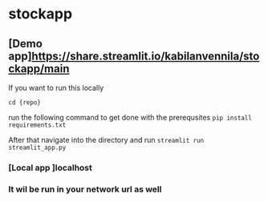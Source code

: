 # stockapp

## [Demo app]https://share.streamlit.io/kabilanvennila/stockapp/main

If you want to run this locally 

`cd {repo}`

run the following command to get done with the prerequsites `pip install requirements.txt`

After that navigate into the directory and run `streamlit run streamlit_app.py` 
  
### [Local app ]localhost
### It wil be run in your network url as well
